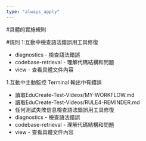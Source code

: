 ```yaml
---
type: "always_apply"
---
```


#具體的實施規則


#規則 1:互動中檢查語法錯誤用工具修復
- diagnostics - 檢查語法錯誤
- codebase-retrieval - 理解代碼結構和問題
- view - 查看具體文件內容



1.互動中主動監控 Terminal 輸出中有錯誤
- 讀取EduCreate-Test-Videos/MY-WORKFLOW.md
- 讀取EduCreate-Test-Videos/RULE4-REMINDER.md
- 任何測試失敗信息檢查語法錯誤用工具修復
- diagnostics - 檢查語法錯誤
- codebase-retrieval - 理解代碼結構和問題
- view - 查看具體文件內容



